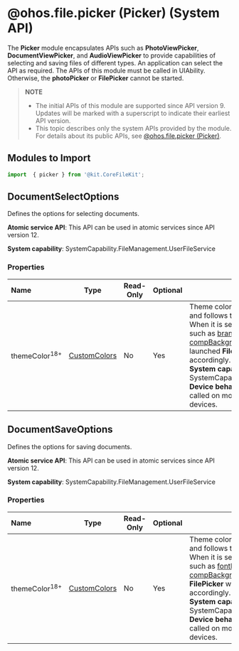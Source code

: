 # @ohos.file.picker (Picker) (System API)
<!--Kit: Core File Kit-->
<!--Subsystem: FileManagement-->
<!--Owner: @wang_zhangjun; @zhuangzhuang-->
<!--Designer: @wang_zhangjun; @zhuangzhuang; @renguang1116-->
<!--Tester: @liuhonggang123; @yue-ye2; @juxiaopang-->
<!--Adviser: @foryourself-->

The **Picker** module encapsulates APIs such as **PhotoViewPicker**, **DocumentViewPicker**, and **AudioViewPicker** to provide capabilities of selecting and saving files of different types. An application can select the API as required. The APIs of this module must be called in UIAbility. Otherwise, the **photoPicker** or **FilePicker** cannot be started.
> **NOTE**
>
> - The initial APIs of this module are supported since API version 9. Updates will be marked with a superscript to indicate their earliest API version.
> - This topic describes only the system APIs provided by the module. For details about its public APIs, see [@ohos.file.picker (Picker)](js-apis-file-picker.md).

## Modules to Import

```ts
import  { picker } from '@kit.CoreFileKit';
```

## DocumentSelectOptions

Defines the options for selecting documents.

**Atomic service API**: This API can be used in atomic services since API version 12.<br>

**System capability**: SystemCapability.FileManagement.UserFileService<br>

### Properties

| Name                   | Type                                        | Read-Only | Optional | Description                                    |
| :---------------------- |---------------------------------------------| ---- | ---- |------------------------------------------|
| themeColor<sup>18+</sup>     | [CustomColors](../apis-arkui/js-apis-arkui-theme.md#customcolors) |  No |  Yes|Theme color parameter. By default, it is left empty and follows the color settings of the **FilePicker**. When it is set to specific theme color properties, such as [brand, fontPrimary, compBackgroundEmphasize, and iconFourth](../apis-arkui/js-apis-arkui-theme.md#colors), the launched **FilePicker** will adapt to the theme color accordingly.<br> **System capability**: SystemCapability.FileManagement.UserFileService<br> **Device behavior differences**: This API can be called on mobile phones but has no effect on other devices.|

## DocumentSaveOptions

Defines the options for saving documents.

**Atomic service API**: This API can be used in atomic services since API version 12.

**System capability**: SystemCapability.FileManagement.UserFileService

### Properties

| Name                   | Type                                         |  Read-Only | Optional |Description                                      |
| :---------------------- |---------------------------------------------| ----- |--------| ------------------------------------------|
| themeColor<sup>18+</sup>     | [CustomColors](../apis-arkui/js-apis-arkui-theme.md#customcolors) |  No  | Yes| Theme color parameter. By default, it is left empty and follows the color settings of the **FilePicker**. When it is set to specific theme color properties, such as [fontEmphasize and compBackgroundEmphasize](../apis-arkui/js-apis-arkui-theme.md#colors), the launched **FilePicker** will adapt to the theme color accordingly.<br> **System capability**: SystemCapability.FileManagement.UserFileService<br> **Device behavior differences**: This API can be called on mobile phones but has no effect on other devices.|
